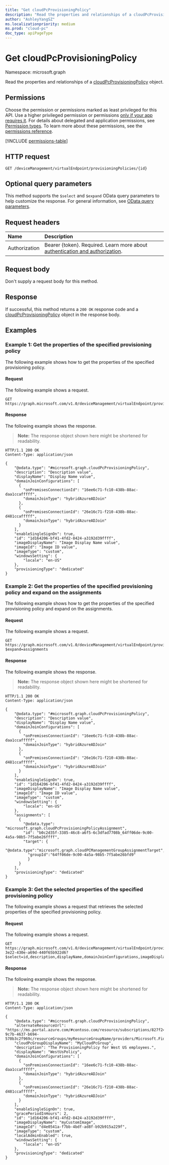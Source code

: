 ```yaml
---
title: "Get cloudPcProvisioningPolicy"
description: "Read the properties and relationships of a cloudPcProvisioningPolicy object."
author: "AshleyYangSZ"
ms.localizationpriority: medium
ms.prod: "cloud-pc"
doc_type: apiPageType
---
```


# Get cloudPcProvisioningPolicy

Namespace: microsoft.graph

Read the properties and relationships of a [cloudPcProvisioningPolicy](../resources/cloudpcprovisioningpolicy.md) object.

## Permissions

Choose the permission or permissions marked as least privileged for this API. Use a higher privileged permission or permissions [only if your app requires it](/graph/permissions-overview#best-practices-for-using-microsoft-graph-permissions). For details about delegated and application permissions, see [Permission types](/graph/permissions-overview#permission-types). To learn more about these permissions, see the [permissions reference](/graph/permissions-reference).

<!-- { "blockType": "permissions", "name": "cloudpcprovisioningpolicy_get" } -->
[!INCLUDE [permissions-table](../includes/permissions/cloudpcprovisioningpolicy-get-permissions.md)]

## HTTP request

<!-- {
  "blockType": "ignored"
}
-->

``` http
GET /deviceManagement/virtualEndpoint/provisioningPolicies/{id}
```

## Optional query parameters

This method supports the `$select` and `$expand` OData query parameters to help customize the response. For general information, see [OData query parameters](/graph/query-parameters).

## Request headers

| Name          | Description               |
| :------------ | :------------------------ |
|Authorization|Bearer {token}. Required. Learn more about [authentication and authorization](/graph/auth/auth-concepts).|

## Request body

Don't supply a request body for this method.

## Response

If successful, this method returns a `200 OK` response code and a [cloudPcProvisioningPolicy](../resources/cloudpcprovisioningpolicy.md) object in the response body.

## Examples

### Example 1: Get the properties of the specified provisioning policy

The following example shows how to get the properties of the specified provisioning policy.

#### Request

The following example shows a request.

<!-- {
  "blockType": "request",
  "name": "get_cloudpcprovisioningpolicy_1"
}
-->

``` http
GET https://graph.microsoft.com/v1.0/deviceManagement/virtualEndpoint/provisioningPolicies/{id}
```

#### Response

The following example shows the response.

>**Note:** The response object shown here might be shortened for readability.
<!-- {
  "blockType": "response",
  "truncated": true,
  "@odata.type": "microsoft.graph.cloudPcProvisioningPolicy"
}
-->

``` http
HTTP/1.1 200 OK
Content-Type: application/json

{
    "@odata.type": "#microsoft.graph.cloudPcProvisioningPolicy",
    "description": "Description value",
    "displayName": "Display Name value",
    "domainJoinConfigurations": [
      {
        "onPremisesConnectionId": "16ee6c71-fc10-438b-88ac-daa1ccafffff",
        "domainJoinType": "hybridAzureADJoin"
      },
      {
        "onPremisesConnectionId": "26e16c71-f210-438b-88ac-d481ccafffff",
        "domainJoinType": "hybridAzureADJoin"
      }
    ],
    "enableSingleSignOn": true,
    "id": "1d164206-bf41-4fd2-8424-a3192d39ffff",
    "imageDisplayName": "Image Display Name value",
    "imageId": "Image ID value",
    "imageType": "custom",
    "windowsSetting": {
        "locale": "en-US"
    },
    "provisioningType": "dedicated"
}
```

### Example 2: Get the properties of the specified provisioning policy and expand on the assignments

The following example shows how to get the properties of the specified provisioning policy and expand on the assignments.

#### Request

The following example shows a request.

<!-- {
  "blockType": "request",
  "name": "get_cloudpcprovisioningpolicy_2"
}
-->

``` http
GET https://graph.microsoft.com/v1.0/deviceManagement/virtualEndpoint/provisioningPolicies/{id}?$expand=assignments
```

#### Response

The following example shows the response.

>**Note:** The response object shown here might be shortened for readability.
<!-- {
  "blockType": "response",
  "truncated": true,
  "@odata.type": "microsoft.graph.cloudPcProvisioningPolicy"
}
-->

``` http
HTTP/1.1 200 OK
Content-Type: application/json

{
    "@odata.type": "#microsoft.graph.cloudPcProvisioningPolicy",
    "description": "Description value",
    "displayName": "Display Name value",
    "domainJoinConfigurations": [
      {
        "onPremisesConnectionId": "16ee6c71-fc10-438b-88ac-daa1ccafffff",
        "domainJoinType": "hybridAzureADJoin"
      },
      {
        "onPremisesConnectionId": "26e16c71-f210-438b-88ac-d481ccafffff",
        "domainJoinType": "hybridAzureADJoin"
      }
    ],
    "enableSingleSignOn": true,
    "id": "1d164206-bf41-4fd2-8424-a3192d39ffff",
    "imageDisplayName": "Image Display Name value",
    "imageId": "Image ID value",
    "imageType": "custom",
    "windowsSetting": {
        "locale": "en-US"
    },
    "assignments": [
      {
        "@odata.type": "microsoft.graph.cloudPcProvisioningPolicyAssignment",
        "id": "b0c2d35f-3385-46c8-a6f5-6c3dfad7708b_64ff06de-9c00-4a5a-98b5-7f5abe26ffff",
        "target": {
          "@odata.type":"microsoft.graph.cloudPCManagementGroupAssignmentTarget",
          "groupId":"64ff06de-9c00-4a5a-98b5-7f5abe26bfd9"
          }
      }
    ],
    "provisioningType": "dedicated"
}
```

### Example 3: Get the selected properties of the specified provisioning policy

The following example shows a request that retrieves the selected properties of the specified provisioning policy.

#### Request

The following example shows a request.

<!-- {
  "blockType": "request",
  "name": "get_cloudpcprovisioningpolicy_3"
}
-->

``` http
GET https://graph.microsoft.com/v1.0/deviceManagement/virtualEndpoint/provisioningPolicies/60b94f83-3e22-430e-a69d-440f65b922d6?$select=id,description,displayName,domainJoinConfigurations,imageDisplayName,imageId,imageType,windowsSetting,cloudPcGroupDisplayName,gracePeriodInHours,localAdminEnabled,alternateResourceUrl
```

#### Response

The following example shows the response.

>**Note:** The response object shown here might be shortened for readability.
<!-- {
  "blockType": "response",
  "truncated": true,
  "@odata.type": "microsoft.graph.cloudPcProvisioningPolicy"
}
-->

``` http
HTTP/1.1 200 OK
Content-Type: application/json

{
    "@odata.type": "#microsoft.graph.cloudPcProvisioningPolicy",
    "alternateResourceUrl": "https://ms.portal.azure.com/#contoso.com/resource/subscriptions/827f2432-9c7b-4637-b694-570b3c2f969c/resourceGroups/myResourceGroupName/providers/Microsoft.Fidalgo/projects/myProjectName/pools/myPoolName",
    "cloudPcGroupDisplayName": "MyCloudPcGroup",
    "description": "The ProvisioningPolicy for West US employees.",
    "displayName": "WestUsPolicy",
    "domainJoinConfigurations": [
      {
        "onPremisesConnectionId": "16ee6c71-fc10-438b-88ac-daa1ccafffff",
        "domainJoinType": "hybridAzureADJoin"
      },
      {
        "onPremisesConnectionId": "26e16c71-f210-438b-88ac-d481ccafffff",
        "domainJoinType": "hybridAzureADJoin"
      }
    ],
    "enableSingleSignOn": true,
    "gracePeriodInHours": 2,
    "id": "1d164206-bf41-4fd2-8424-a3192d39ffff",
    "imageDisplayName": "myCustomImage",
    "imageId": "d4e0541a-f7bb-4bdf-ad8f-b92b915a229f",
    "imageType": "custom",
    "localAdminEnabled": true,
    "windowsSetting": {
        "locale": "en-US"
    },
    "provisioningType": "dedicated"
}
```
